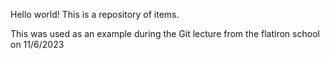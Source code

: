 Hello world! This is a repository of items.

This was used as an example during the Git lecture from the flatiron school on 11/6/2023

